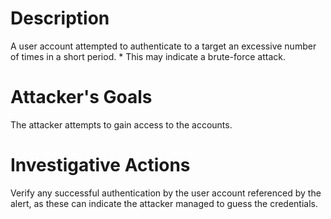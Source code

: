 # Description
A user account attempted to authenticate to a target an excessive number of times in a short period. * This may indicate a brute-force attack.
# Attacker's Goals
The attacker attempts to gain access to the accounts.
# Investigative Actions
Verify any successful authentication by the user account referenced by the alert, as these can indicate the attacker managed to guess the credentials.
